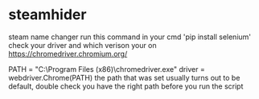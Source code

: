# steamhider
steam name changer
run this command in your cmd 'pip install selenium'
check your driver and which verison your on https://chromedriver.chromium.org/

PATH = "C:\Program Files (x86)\chromedriver.exe"
driver = webdriver.Chrome(PATH)
the path that was set usually turns out to be default, double check you have the right path before you run the script
